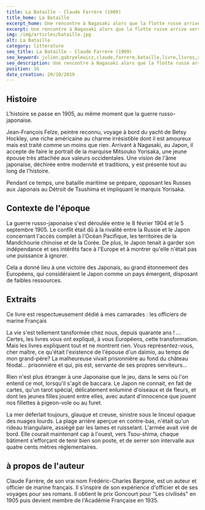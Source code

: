 ```yaml
---
title: La Bataille - Claude Farrère (1909)
title_home: La Bataille
excerpt_home: Une rencontre à Nagasaki alors que la flotte russe arrive vers l'archipel, prête à attaquer.
excerpt: Une rencontre à Nagasaki alors que la flotte russe arrive vers l'archipel, prête à attaquer.
img: /img/articles/bataille.jpg
alt: La Bataille
category: litterature
seo_title: La Bataille - Claude Farrère (1909)
seo_keyword: julien,gabryelewicz,claude,farrere,bataille,livre,livres,anciens,ancien,japon,russe,conflit,nagasaki,bargone,marine,armée,guerre,russo-japonais
seo_description: Une rencontre à Nagasaki alors que la flotte russe arrive vers l'archipel, prête à attaquer.
position: 16
date_creation: 20/10/2019
---
```


## Histoire

<p class="py-4">L'histoire se passe en 1905, au même moment que la guerre russo-japonaise.</p>

<p class="py-4">Jean-François Felze, peintre reconnu, voyage à bord du yacht de Betsy Hockley, une riche américaine au charme irrésistible dont il est amoureux mais est traité comme un moins que rien. Arrivant à Nagasaki, au Japon, il accepte de faire le portrait de la marquise Mitsouko Yorisaka, une jeune épouse très attachée aux valeurs occidentales. Une vision de l'âme japonaise, déchirée entre modernité et traditions, y est présente tout au long de l'histoire.</p>

<p class="py-4">Pendant ce temps, une bataille maritime se prépare, opposant les Russes aux Japonais au Détroit de Tsushima et impliquant le marquis Yorisaka.</p>

## Contexte de l'époque

<p class="py-4">La guerre russo-japonaise s'est déroulée entre le 8 février 1904 et le 5 septembre 1905. Le conflit était dû à la rivalité entre la Russie et le Japon concernant l'accès complet à l'Océan Pacifique, les territoires de la Mandchourie chinoise et de la Corée. De plus, le Japon tenait à garder son indépendance et ses intérêts face à l'Europe et à montrer qu'elle n'était pas une puissance à ignorer.</p>

<p class="py-4">Cela a donné lieu à une victoire des Japonais, au grand étonnement des Européens, qui considéraient le Japon comme un pays émergent, disposant de faibles ressources.</p>

## Extraits

<p class="py-4 italic">Ce livre est respectueusement dédié à mes camarades : les officiers de marine Français</p>

<p class="py-4 italic">La vie s'est tellement tansformée chez nous, depuis quarante ans ! ... Certes, les livres vous ont expliqué, à vous Européens, cette transformation. Mais les livres expliquent tout et ne montrent rien. Vous représentez-vous, cher maître, ce qu'était l'existence de l'épouse d'un daïmio, au temps de mon grand-père? La malheureuse vivait prisionnière au fond du château féodal... prisonnière et qui, pis est, servante de ses propres serviteurs...</p>

<p class="py-4 italic">Rien n'est plus étranger à une Japonaise que le jeu, dans le sens où l'on entend ce mot, lorsqu'il s'agit de baccara. Le Japon ne connait, en fait de cartes, qu'un tarot spécial, délicatement enluminé d'oiseaux et de fleurs, et dont les jeunes filles jouent entre elles, avec autant d'innocence que jouent nos fillettes à pigeon-vole ou au furet.</p>

<p class="py-4 italic">La mer déferlait toujours, glauque et creuse, sinistre sous le linceul opaque des nuages lourds. La plage arrière aperçue en contre-bas, n'était qu'un rideau triangulaire, assiégé par les lames et ruisselant. L'armée avait viré de bord. Elle courait maintenant cap à l'ouest, vers Tsou-shima, chaque bâtiment s'efforçant de tenir bien son poste, et de serrer son intervalle aux quatre cents mètres réglementaires.</p>

## à propos de l'auteur

<p class="py-4">Claude Farrère, de son vrai nom Frédéric-Charles Bargone, est un auteur et officier de marine français. Il s'inspire de son expérience d'officier et de ses voyages pour ses romans. Il obtient le prix Goncourt pour "Les civilisés" en 1905 puis devient membre de l'Académie Française en 1935.</p>